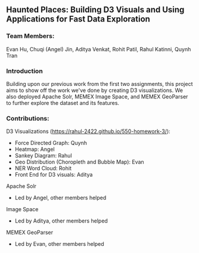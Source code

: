## Haunted Places: Building D3 Visuals and Using Applications for Fast Data Exploration
### Team Members:
Evan Hu, Chuqi (Angel) Jin, Aditya Venkat, Rohit Patil, Rahul Katinni, Quynh Tran

### Introduction

Building upon our previous work from the first two assignments, this project aims to show off the work we've done by creating D3 visualizations. We also deployed Apache Solr, MEMEX Image Space, and MEMEX GeoParser to further explore the dataset and its features. 

### Contributions:

D3 Visualizations (https://rahul-2422.github.io/550-homework-3/):

* Force Directed Graph: Quynh
* Heatmap: Angel
* Sankey Diagram: Rahul
* Geo Distribution (Choropleth and Bubble Map): Evan
* NER Word Cloud: Rohit
* Front End for D3 visuals: Aditya

Apache Solr
* Led by Angel, other members helped

Image Space
* Led by Aditya, other members helped

MEMEX GeoParser
* Led by Evan, other members helped

